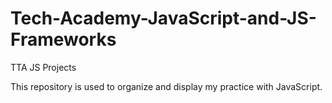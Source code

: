 # Tech-Academy-JavaScript-and-JS-Frameworks
 TTA JS Projects

This repository is used to organize and display my practice with JavaScript.
